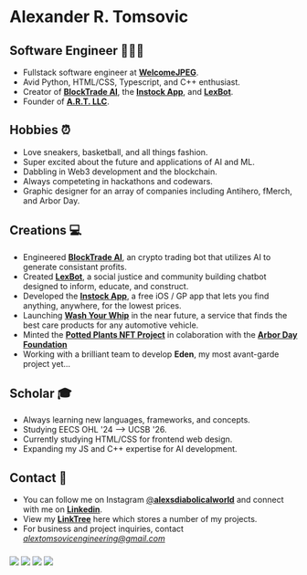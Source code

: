# Alexander R. Tomsovic


## Software Engineer 👨🏻‍💻
- Fullstack software engineer at [**WelcomeJPEG**](https://welcomejpeg.com). 
- Avid Python, HTML/CSS, Typescript, and C++ enthusiast.
- Creator of [**BlockTrade AI**](https://blocktradeai.com), the [**Instock App**](https://instockapp.org), and [**LexBot**](https://lexbot.org).
- Founder of [**A.R.T. LLC**](https://alextomsovic1.wixsite.com/artcorp).

## Hobbies ⏰
- Love sneakers, basketball, and all things fashion. 
- Super excited about the future and applications of AI and ML.
- Dabbling in Web3 development and the blockchain.
- Always competeting in hackathons and codewars.
- Graphic designer for an array of companies including Antihero, fMerch, and Arbor Day.

## Creations 💻
- Engineered [**BlockTrade AI**](https://blocktradeai.com), an crypto trading bot that utilizes AI to generate consistant profits. 
- Created [**LexBot**](https://lexbot.org), a social justice and community building chatbot designed to inform, educate, and construct.
- Developed the [**Instock App**](https://instockapp.org), a free iOS / GP app that lets you find anything, anywhere, for the lowest prices.
- Launching [**Wash Your Whip**](https://washyourwhip.com) in the near future, a service that finds the best care products for any automotive vehicle. 
- Minted the [**Potted Plants NFT Project**](https://opensea.io/pottedplantsnft) in colaboration with the [**Arbor Day Foundation**](https://www.arborday.org/) 
- Working with a brilliant team to develop **Eden**, my  most avant-garde project yet...

## Scholar 🎓
- Always learning new languages, frameworks, and concepts.
- Studying EECS OHL '24 --> UCSB '26.
- Currently studying HTML/CSS for frontend web design. 
- Expanding my JS and C++ expertise for AI development. 

## Contact 📩
- You can follow me on Instagram [@**alexsdiabolicalworld**](https://instagram.com/alexsdiabolicalworld) and connect with me on [**Linkedin**](www.linkedin.com/in/alexandertomsovic).
- View my [**LinkTree**](https://linktr.ee/alextomsovic) here which stores a number of my projects. 
- For business and project inquiries, contact *alextomsovicengineering@gmail.com*

###
![](https://komarev.com/ghpvc/?username=alexandertomsovic&style=flat-square&color=ff0000)
![](https://img.shields.io/static/v1?label=Instock+Users&style=flat-square&message=11,291&color=3E77B6)
![](https://img.shields.io/static/v1?label=BlockTrade+AI+Trades+Executed&style=flat-square&message=2,313,005&color=421C52)
![](https://img.shields.io/static/v1?label=Trees+Planted+With+Potted+Plants+Project&style=flat-square&message=211&color=brightgreen)
